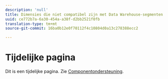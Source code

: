 ```yaml
---
description: 'null'
title: Dimensies die niet compatibel zijn met Data Warehouse-segmenten
uuid: ce772b7a-6a30-454a-a38f-d2bb2521f0fb
translation-type: tm+mt
source-git-commit: 16ba0b12e0f70112f4c10804d0a13c278388ecc2

---
```



# Tijdelijke pagina

<!-- This page is a duplicate of dimension-support.md. Once internal redirects are in place, we can remove this page and point it to dimension-support.md. -->

Dit is een tijdelijke pagina. Zie [Componentondersteuning](component-support.md).
